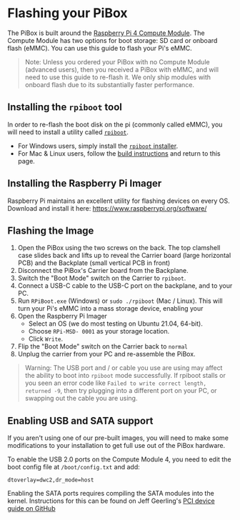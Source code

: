 # Flashing your PiBox

The PiBox is built around the [Raspberry Pi 4 Compute Module](https://datasheets.raspberrypi.org/cm4/cm4-product-brief.pdf). The Compute Module has two options for boot storage: SD card or onboard flash (eMMC). You can use this guide to flash your Pi's eMMC.

> Note: Unless you ordered your PiBox with no Compute Module (advanced users), then you received a PiBox with eMMC, and will need to use this guide to re-flash it. We only ship modules with onboard flash due to its substantially faster performance.

## Installing the `rpiboot` tool

In order to re-flash the boot disk on the pi (commonly called eMMC), you will need to install a utility called [`rpiboot`](https://github.com/raspberrypi/usbboot).

-   For Windows users, simply install the [`rpiboot` installer](https://github.com/raspberrypi/usbboot/raw/master/win32/rpiboot_setup.exe).
-   For Mac & Linux users, follow the [build instructions](https://github.com/raspberrypi/usbboot#building) and return to this page.

## Installing the Raspberry Pi Imager

Raspberry Pi maintains an excellent utility for flashing devices on every OS. Download and install it here: https://www.raspberrypi.org/software/

## Flashing the Image

1. Open the PiBox using the two screws on the back. The top clamshell case slides back and lifts up to reveal the Carrier board (large horizontal PCB) and the Backplate (small vertical PCB in front)
1. Disconnect the PiBox's Carrier board from the Backplane.
1. Switch the "Boot Mode" switch on the Carrier to `rpiboot`.
1. Connect a USB-C cable to the USB-C port on the backplane, and to your PC.
1. Run `RPiBoot.exe` (Windows) or `sudo ./rpiboot` (Mac / Linux). This will turn your Pi's eMMC into a mass storage device, enabling your
1. Open the Raspberry Pi Imager
    - Select an OS (we do most testing on Ubuntu 21.04, 64-bit).
    - Choose `RPi-MSD- 0001` as your storage location.
    - Click `Write`.
1. Flip the "Boot Mode" switch on the Carrier back to `normal`
1. Unplug the carrier from your PC and re-assemble the PiBox.

> Warning: The USB port and / or cable you use are using may affect the ability to boot into `rpiboot` mode successfully. If rpiboot stalls or you seen an error code like `Failed to write correct length, returned -9`, then try plugging into a different port on your PC, or swapping out the cable you are using.

## Enabling USB and SATA support

If you aren't using one of our pre-built images, you will need to make some modifications to your installation to get full use out of the PiBox hardware.

To enable the USB 2.0 ports on the Compute Module 4, you need to edit the boot config file at `/boot/config.txt` and add:

    dtoverlay=dwc2,dr_mode=host

Enabling the SATA ports requires compiling the SATA modules into the kernel. Instructions for this can be found on Jeff Geerling's [PCI device guide on GitHub](https://github.com/geerlingguy/raspberry-pi-pcie-devices/issues/1#issuecomment-717578358)

